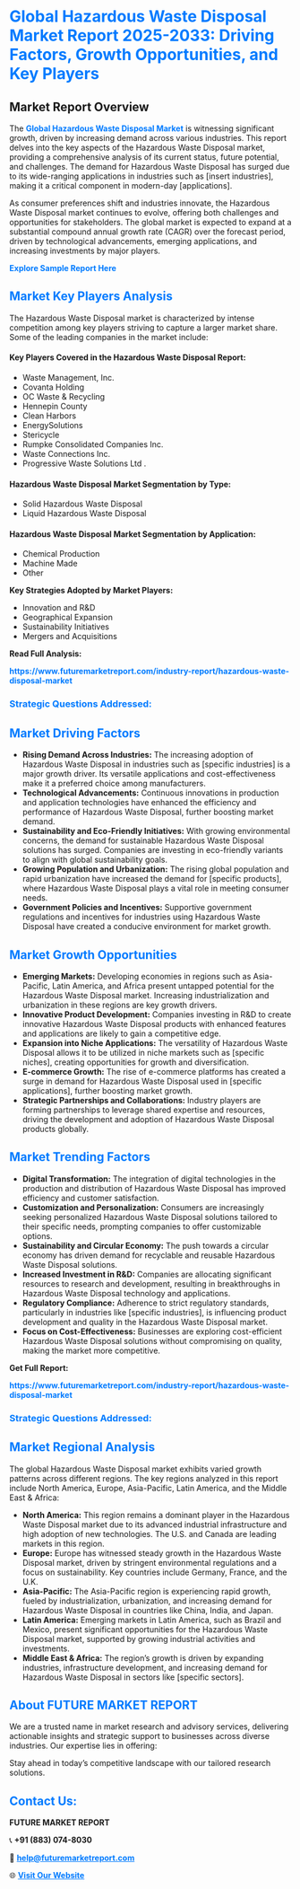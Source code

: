 <h1 style="color: #007BFF;">Global Hazardous Waste Disposal Market Report 2025-2033: Driving Factors, Growth Opportunities, and Key Players</h1>

<section id="overview">
<h2>Market Report Overview</h2>
<p>The <a href="https://www.futuremarketreport.com/industry-report/hazardous-waste-disposal-market" style="color: #007BFF; text-decoration: none;"><strong>Global Hazardous Waste Disposal Market</strong></a> is witnessing significant growth, driven by increasing demand across various industries. This report delves into the key aspects of the Hazardous Waste Disposal market, providing a comprehensive analysis of its current status, future potential, and challenges. The demand for Hazardous Waste Disposal has surged due to its wide-ranging applications in industries such as [insert industries], making it a critical component in modern-day [applications].</p>
<p>As consumer preferences shift and industries innovate, the Hazardous Waste Disposal market continues to evolve, offering both challenges and opportunities for stakeholders. The global market is expected to expand at a substantial compound annual growth rate (CAGR) over the forecast period, driven by technological advancements, emerging applications, and increasing investments by major players.</p>
</section>

<section id="overview">
<p><a href="https://www.futuremarketreport.com/request-sample/reportId=58159" style="color: #007BFF; text-decoration: none;"><strong>Explore Sample Report Here</strong></a></p>
</section>

<section id="key-players">
<h2 style="color: #007BFF;">Market Key Players Analysis</h2>
<p>The Hazardous Waste Disposal market is characterized by intense competition among key players striving to capture a larger market share. Some of the leading companies in the market include:</p>
<h4>Key Players Covered in the Hazardous Waste Disposal Report:</h4>
<ul><li>Waste Management, Inc.</li><li>Covanta Holding</li><li>OC Waste &amp; Recycling</li><li>Hennepin County</li><li>Clean Harbors</li><li>EnergySolutions</li><li>Stericycle</li><li>Rumpke Consolidated Companies Inc.</li><li>Waste Connections Inc.</li><li>Progressive Waste Solutions Ltd .</li></ul>
<h4>Hazardous Waste Disposal Market Segmentation by Type:</h4>
<ul><li>Solid Hazardous Waste Disposal</li><li>Liquid Hazardous Waste Disposal</li></ul>

<h4>Hazardous Waste Disposal Market Segmentation by Application:</h4>
<ul><li>Chemical Production</li><li>Machine Made</li><li>Other</li></ul>
<p><strong>Key Strategies Adopted by Market Players:</strong></p>
<ul>
<li>Innovation and R&D</li>
<li>Geographical Expansion</li>
<li>Sustainability Initiatives</li>
<li>Mergers and Acquisitions</li>
</ul>
</section>

<section>
<p><strong>Read Full Analysis: </strong></p><a href="https://www.futuremarketreport.com/industry-report/hazardous-waste-disposal-market" style="color: #007BFF; text-decoration: none;"><strong>https://www.futuremarketreport.com/industry-report/hazardous-waste-disposal-market</strong></a>
<h3 style="color: #007BFF;">Strategic Questions Addressed:</h3>
</section>

<section id="driving-factors">
<h2 style="color: #007BFF;">Market Driving Factors</h2>
<ul>
<li><strong>Rising Demand Across Industries:</strong> The increasing adoption of Hazardous Waste Disposal in industries such as [specific industries] is a major growth driver. Its versatile applications and cost-effectiveness make it a preferred choice among manufacturers.</li>
<li><strong>Technological Advancements:</strong> Continuous innovations in production and application technologies have enhanced the efficiency and performance of Hazardous Waste Disposal, further boosting market demand.</li>
<li><strong>Sustainability and Eco-Friendly Initiatives:</strong> With growing environmental concerns, the demand for sustainable Hazardous Waste Disposal solutions has surged. Companies are investing in eco-friendly variants to align with global sustainability goals.</li>
<li><strong>Growing Population and Urbanization:</strong> The rising global population and rapid urbanization have increased the demand for [specific products], where Hazardous Waste Disposal plays a vital role in meeting consumer needs.</li>
<li><strong>Government Policies and Incentives:</strong> Supportive government regulations and incentives for industries using Hazardous Waste Disposal have created a conducive environment for market growth.</li>
</ul>
</section>

<section id="growth-opportunities">
<h2 style="color: #007BFF;">Market Growth Opportunities</h2>
<ul>
<li><strong>Emerging Markets:</strong> Developing economies in regions such as Asia-Pacific, Latin America, and Africa present untapped potential for the Hazardous Waste Disposal market. Increasing industrialization and urbanization in these regions are key growth drivers.</li>
<li><strong>Innovative Product Development:</strong> Companies investing in R&D to create innovative Hazardous Waste Disposal products with enhanced features and applications are likely to gain a competitive edge.</li>
<li><strong>Expansion into Niche Applications:</strong> The versatility of Hazardous Waste Disposal allows it to be utilized in niche markets such as [specific niches], creating opportunities for growth and diversification.</li>
<li><strong>E-commerce Growth:</strong> The rise of e-commerce platforms has created a surge in demand for Hazardous Waste Disposal used in [specific applications], further boosting market growth.</li>
<li><strong>Strategic Partnerships and Collaborations:</strong> Industry players are forming partnerships to leverage shared expertise and resources, driving the development and adoption of Hazardous Waste Disposal products globally.</li>
</ul>
</section>

<section id="trending-factors">
<h2 style="color: #007BFF;">Market Trending Factors</h2>
<ul>
<li><strong>Digital Transformation:</strong> The integration of digital technologies in the production and distribution of Hazardous Waste Disposal has improved efficiency and customer satisfaction.</li>
<li><strong>Customization and Personalization:</strong> Consumers are increasingly seeking personalized Hazardous Waste Disposal solutions tailored to their specific needs, prompting companies to offer customizable options.</li>
<li><strong>Sustainability and Circular Economy:</strong> The push towards a circular economy has driven demand for recyclable and reusable Hazardous Waste Disposal solutions.</li>
<li><strong>Increased Investment in R&D:</strong> Companies are allocating significant resources to research and development, resulting in breakthroughs in Hazardous Waste Disposal technology and applications.</li>
<li><strong>Regulatory Compliance:</strong> Adherence to strict regulatory standards, particularly in industries like [specific industries], is influencing product development and quality in the Hazardous Waste Disposal market.</li>
<li><strong>Focus on Cost-Effectiveness:</strong> Businesses are exploring cost-efficient Hazardous Waste Disposal solutions without compromising on quality, making the market more competitive.</li>
</ul>
</section>

<section>
<p><strong>Get Full Report: </strong></p><a href="https://www.futuremarketreport.com/industry-report/hazardous-waste-disposal-market" style="color: #007BFF; text-decoration: none;"><strong>https://www.futuremarketreport.com/industry-report/hazardous-waste-disposal-market</strong></a>
<h3 style="color: #007BFF;">Strategic Questions Addressed:</h3>
</section>


<section id="regional-analysis">
<h2 style="color: #007BFF;">Market Regional Analysis</h2>
<p>The global Hazardous Waste Disposal market exhibits varied growth patterns across different regions. The key regions analyzed in this report include North America, Europe, Asia-Pacific, Latin America, and the Middle East & Africa:</p>
<ul>
<li><strong>North America:</strong> This region remains a dominant player in the Hazardous Waste Disposal market due to its advanced industrial infrastructure and high adoption of new technologies. The U.S. and Canada are leading markets in this region.</li>
<li><strong>Europe:</strong> Europe has witnessed steady growth in the Hazardous Waste Disposal market, driven by stringent environmental regulations and a focus on sustainability. Key countries include Germany, France, and the U.K.</li>
<li><strong>Asia-Pacific:</strong> The Asia-Pacific region is experiencing rapid growth, fueled by industrialization, urbanization, and increasing demand for Hazardous Waste Disposal in countries like China, India, and Japan.</li>
<li><strong>Latin America:</strong> Emerging markets in Latin America, such as Brazil and Mexico, present significant opportunities for the Hazardous Waste Disposal market, supported by growing industrial activities and investments.</li>
<li><strong>Middle East & Africa:</strong> The region’s growth is driven by expanding industries, infrastructure development, and increasing demand for Hazardous Waste Disposal in sectors like [specific sectors].</li>
</ul>
</section>

<footer>
<h2 style="color: #007BFF;">About FUTURE MARKET REPORT</h2>
<p>We are a trusted name in market research and advisory services, delivering actionable insights and strategic support to businesses across diverse industries. Our expertise lies in offering:</p>

<p>Stay ahead in today’s competitive landscape with our tailored research solutions.</p>

<h2 style="color: #007BFF;">Contact Us:</h2>
<p><strong>FUTURE MARKET REPORT</strong></p>
<p>📞 <strong>+91 (883) 074-8030</strong></p>
<p>📧 <strong><a href="mailto:help@futuremarketreport.com" style="color: #007BFF;">help@futuremarketreport.com</a></strong></p>
<p>🌐 <strong><a href="https://www.futuremarketreport.com/" style="color: #007BFF;">Visit Our Website</a></strong></p>
</footer>